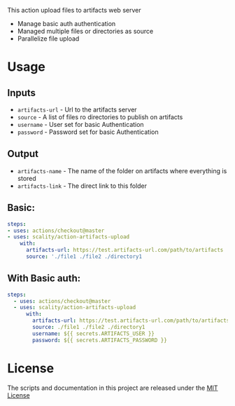 This action upload files to artifacts web server

- Manage basic auth authentication
- Managed multiple files or directories as source
- Parallelize file upload

# Usage

## Inputs
- `artifacts-url` - Url to the artifacts server
- `source`  - A list of files ro directories  to publish on artifacts
- `username` - User set for basic Authentication
- `password` - Password set for basic Authentication

## Output
- `artifacts-name` - The name of the folder on artifacts where everything is stored
- `artifacts-link` - The direct link to this folder

## Basic:
```yaml
steps:
- uses: actions/checkout@master
- uses: scality/action-artifacts-upload
    with:
      artifacts-url: https://test.artifacts-url.com/path/to/artifacts
      source: './file1 ./file2 ./directory1
```

## With Basic auth:
```yaml
steps:
  - uses: actions/checkout@master
  - uses: scality/action-artifacts-upload
      with:
        artifacts-url: https://test.artifacts-url.com/path/to/artifacts
        source: ./file1 ./file2 ./directory1
        username: ${{ secrets.ARTIFACTS_USER }}
        password: ${{ secrets.ARTIFACTS_PASSWORD }}
```

# License

The scripts and documentation in this project are released under the [MIT License](LICENSE)